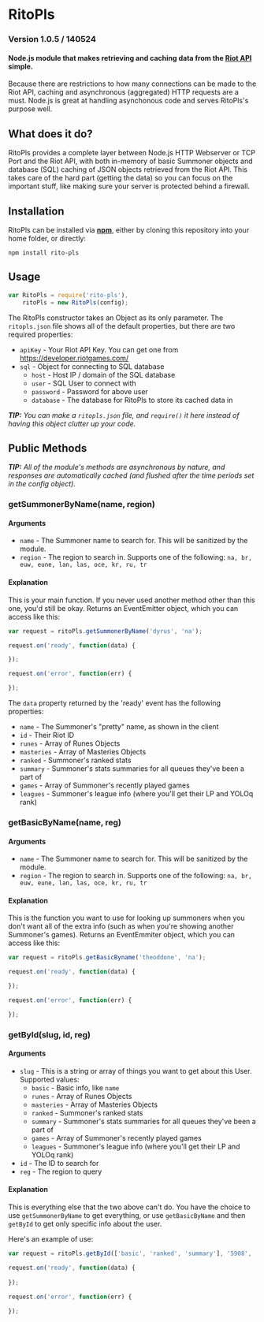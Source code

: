RitoPls
========

### Version 1.0.5 / 140524

#### Node.js module that makes retrieving and caching data from the [Riot API](https://developer.riotgames.com/) simple.

Because there are restrictions to how many connections can be made to the Riot API, caching and asynchronous (aggregated) HTTP requests are a must. Node.js is great at handling asynchonous code and serves RitoPls's purpose well.

## What does it do?

RitoPls provides a complete layer between Node.js HTTP Webserver or TCP Port and the Riot API, with both in-memory of basic Summoner objects and database (SQL) caching of JSON objects retrieved from the Riot API. This takes care of the hard part (getting the data) so you can focus on the important stuff, like making sure your server is protected behind a firewall.

## Installation

RitoPls can be installed via [**npm**](www.npmjs.org), either by cloning this repository into your home folder, or directly:

```
npm install rito-pls
```

## Usage

``` js
var RitoPls = require('rito-pls'),
	ritoPls = new RitoPls(config);
```

The RitoPls constructor takes an Object as its only parameter. The `ritopls.json` file shows all of the default properties, but there are two required properties:

* `apiKey` - Your Riot API Key. You can get one from https://developer.riotgames.com/
* `sql` - Object for connecting to SQL database
	* `host` - Host IP / domain of the SQL database
	* `user` - SQL User to connect with
	* `password` - Password for above user
	* `database` - The database for RitoPls to store its cached data in

_**TIP:** You can make a `ritopls.json` file, and `require()` it here instead of having this object clutter up your code._

## Public Methods

_**TIP:** All of the module's methods are asynchronous by nature, and responses are automatically cached (and flushed after the time periods set in the config object)._

### getSummonerByName(name, region)

#### Arguments

* `name` - The Summoner name to search for. This will be sanitized by the module.
* `region` - The region to search in. Supports one of the following: `na, br, euw, eune, lan, las, oce, kr, ru, tr`

#### Explanation

This is your main function. If you never used another method other than this one, you'd still be okay. Returns an EventEmitter object, which you can access like this:

``` js
var request = ritoPls.getSummonerByName('dyrus', 'na');

request.on('ready', function(data) {

});

request.on('error', function(err) {

});
```

The `data` property returned by the 'ready' event has the following properties:

* `name` - The Summoner's "pretty" name, as shown in the client
* `id` - Their Riot ID
* `runes` - Array of Runes Objects
* `masteries` - Array of Masteries Objects
* `ranked` - Summoner's ranked stats
* `summary` - Summoner's stats summaries for all queues they've been a part of
* `games` - Array of Summoner's recently played games
* `leagues` - Summoner's league info (where you'll get their LP and YOLOq rank)

### getBasicByName(name, reg)

#### Arguments

* `name` - The Summoner name to search for. This will be sanitized by the module.
* `region` - The region to search in. Supports one of the following: `na, br, euw, eune, lan, las, oce, kr, ru, tr`

#### Explanation

This is the function you want to use for looking up summoners when you don't want all of the extra info (such as when you're showing another Summoner's games). Returns an EventEmmiter object, which you can access like this:

``` js
var request = ritoPls.getBasicByname('theoddone', 'na');

request.on('ready', function(data) {

});

request.on('error', function(err) {

});
```

### getById(slug, id, reg)

#### Arguments

* `slug` - This is a string or array of things you want to get about this User. Supported values:
	* `basic` - Basic info, like `name`
	* `runes` - Array of Runes Objects
	* `masteries` - Array of Masteries Objects
	* `ranked` - Summoner's ranked stats
	* `summary` - Summoner's stats summaries for all queues they've been a part of
	* `games` - Array of Summoner's recently played games
	* `leagues` - Summoner's league info (where you'll get their LP and YOLOq rank)
* `id` - The ID to search for
* `reg` - The region to query

#### Explanation

This is everything else that the two above can't do. You have the choice to use `getSummonerByName` to get everything, or use `getBasicByName` and then `getById` to get only specific info about the user.

Here's an example of use:

``` js
var request = ritoPls.getById(['basic', 'ranked', 'summary'], '5908', 'na');

request.on('ready', function(data) {
	
});

request.on('error', function(err) {
	
});
```